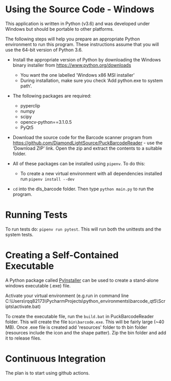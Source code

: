 Using the Source Code - Windows
===============================
This application is written in Python (v3.6) and was developed under Windows but should be portable to other platforms.

The following steps will help you prepare an appropriate Python environment to run this program. These instructions assume that you will use the 64-bit version of Python 3.6.

* Install the appropriate version of Python by downloading the Windows binary installer from <https://www.python.org/downloads>
    * You want the one labelled 'Windows x86 MSI installer'
    * During installation, make sure you check ‘Add python.exe to system path’.
    
* The following packages are required:
    * pyperclip
    * numpy
    * scipy
    * opencv-python==3.1.0.5
    * PyQt5
    
* Download the source code for the Barcode scanner program from <https://github.com/DiamondLightSource/PuckBarcodeReader> - use the ‘Download ZIP’ link. Open the zip and extract the contents to a suitable folder.

* All of these packages can be installed using `pipenv`. To do this:
    * To create a new virtual environment with all dependencies installed run `pipenv install --dev`
    
*  `cd` into the dls_barcode folder. Then type `python main.py` to run the program.

Running Tests
========================
To run tests do: `pipenv run pytest`. This will run both the unittests and the system tests.

Creating a Self-Contained Executable
====================================
A Python package called [PyInstaller](http://www.pyinstaller.org/) can be used to create a stand-alone windows executable (.exe) file.

Activate your virtual environment (e.g.run in command line C:\Users\rqq82173\PycharmProjects\python_environments\barcode_qt5\Scripts\activate.bat) 

To create the executable file, run the `build.bat` in PuckBarcodeReader folder. This will create the file `bin\barcode.exe`. This will be fairly large (~40 MB). 
Once .exe file is created add 'resources' folder to th bin folder (resources include the icon and the shape patter). 
Zip the bin folder and add it to release files.

Continuous Integration
======================
The plan is to start using github actions.
